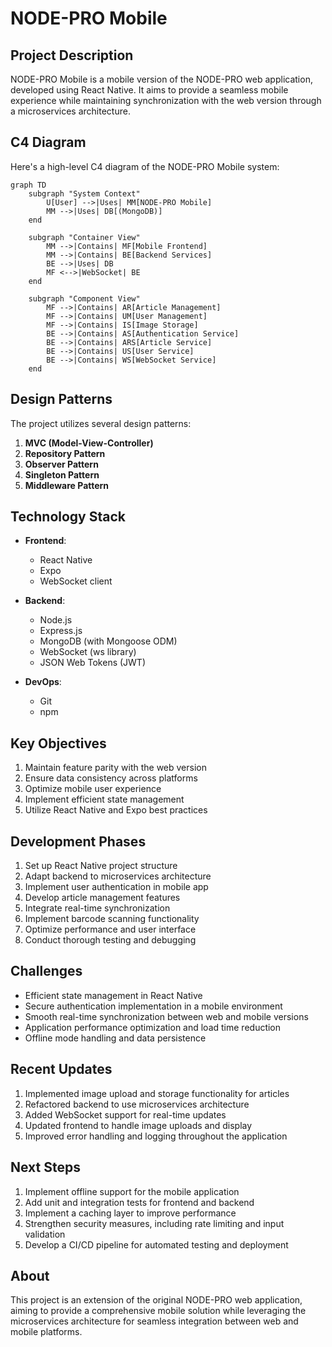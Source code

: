 # NODE-PRO Mobile

## Project Description

NODE-PRO Mobile is a mobile version of the NODE-PRO web application, developed using React Native. It aims to provide a seamless mobile experience while maintaining synchronization with the web version through a microservices architecture.

## C4 Diagram

Here's a high-level C4 diagram of the NODE-PRO Mobile system:

```mermaid
graph TD
    subgraph "System Context"
        U[User] -->|Uses| MM[NODE-PRO Mobile]
        MM -->|Uses| DB[(MongoDB)]
    end

    subgraph "Container View"
        MM -->|Contains| MF[Mobile Frontend]
        MM -->|Contains| BE[Backend Services]
        BE -->|Uses| DB
        MF <-->|WebSocket| BE
    end

    subgraph "Component View"
        MF -->|Contains| AR[Article Management]
        MF -->|Contains| UM[User Management]
        MF -->|Contains| IS[Image Storage]
        BE -->|Contains| AS[Authentication Service]
        BE -->|Contains| ARS[Article Service]
        BE -->|Contains| US[User Service]
        BE -->|Contains| WS[WebSocket Service]
    end
```

## Design Patterns

The project utilizes several design patterns:

1. **MVC (Model-View-Controller)**
2. **Repository Pattern**
3. **Observer Pattern**
4. **Singleton Pattern**
5. **Middleware Pattern**

## Technology Stack

- **Frontend**:

  - React Native
  - Expo
  - WebSocket client

- **Backend**:

  - Node.js
  - Express.js
  - MongoDB (with Mongoose ODM)
  - WebSocket (ws library)
  - JSON Web Tokens (JWT)

- **DevOps**:
  - Git
  - npm

## Key Objectives

1. Maintain feature parity with the web version
2. Ensure data consistency across platforms
3. Optimize mobile user experience
4. Implement efficient state management
5. Utilize React Native and Expo best practices

## Development Phases

1. Set up React Native project structure
2. Adapt backend to microservices architecture
3. Implement user authentication in mobile app
4. Develop article management features
5. Integrate real-time synchronization
6. Implement barcode scanning functionality
7. Optimize performance and user interface
8. Conduct thorough testing and debugging

## Challenges

- Efficient state management in React Native
- Secure authentication implementation in a mobile environment
- Smooth real-time synchronization between web and mobile versions
- Application performance optimization and load time reduction
- Offline mode handling and data persistence

## Recent Updates

1. Implemented image upload and storage functionality for articles
2. Refactored backend to use microservices architecture
3. Added WebSocket support for real-time updates
4. Updated frontend to handle image uploads and display
5. Improved error handling and logging throughout the application

## Next Steps

1. Implement offline support for the mobile application
2. Add unit and integration tests for frontend and backend
3. Implement a caching layer to improve performance
4. Strengthen security measures, including rate limiting and input validation
5. Develop a CI/CD pipeline for automated testing and deployment

## About

This project is an extension of the original NODE-PRO web application, aiming to provide a comprehensive mobile solution while leveraging the microservices architecture for seamless integration between web and mobile platforms.
